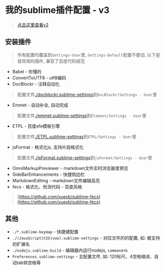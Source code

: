 # 我的sublime插件配置 - v3 

> [点击这里查看v2](https://github.com/xuexb/sublime-config/tree/v2)

## 安装插件

> 所有配置均覆盖到`Settings-User`里, `Settings-Default`配置不要动, 以下是我常用的插件, 兼容了百度代码规范

- Babel - 你懂的
- ConvertToUTF8 - utf8编码
- DocBlockr - 注释自动化
> 配置文件[./docblockr.sublime-settings](./docblockr.sublime-settings)到`DocBlockr/Settings - User`里
- Emmet - 自动补全, 自动完成
> 配置文件[./emmet.sublime-settings](./emmet.sublime-settings)到`Element/Settings - User`里
- ETPL - 百度efe模板引擎
> 配置文件[./ETPL.sublime-settings](./ETPL.sublime-settings)到`ETPL/Settings - User`里
- jsFormat - 格式化js, 支持片段格式化
> 配置文件[./jsFormat.sublime-settings](./JsFormat.sublime-settings)到`jsFormat/Settings - User`里
- OmniMarkupPreviewer - markdown文件实时浏览器里预览
- SideBarEnhancements - 快捷侧边栏
- MarkdownEditing - markdown文件编辑高亮
- fecs - 格式化、检测代码 - 百度风格
> [https://github.com/xuexb/sublime-fecs](https://github.com/xuexb/sublime-fecs)

## 其他

- `./*.sublime-keymap` - 快捷键配置
- `./(JavaScript|CSS|vue).sublime-settings` - 对应文件的的配置, 如: 被支持的扩展名
- `./nodejs.sublime-build` - 编辑器内运行nodejs, `command+b`
- `Preferences.sublime-settings` - 主配置文件, 如: 120标尺、4空格缩进、自动tab转空格等
